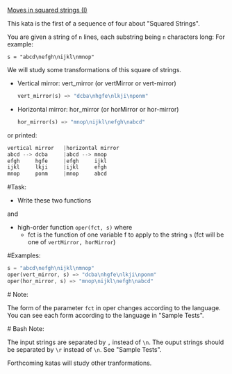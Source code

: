 [Moves in squared strings (I)](https://www.codewars.com/kata/56dbe0e313c2f63be4000b25)

This kata is the first of a sequence of four about "Squared Strings".

You are given a string of `n` lines, each substring being `n` characters long: For example:

`s = "abcd\nefgh\nijkl\nmnop"`

We will study some transformations of this square of strings.

- Vertical mirror: vert_mirror (or vertMirror or vert-mirror)

  ```rust
  vert_mirror(s) => "dcba\nhgfe\nlkji\nponm"
  ```

- Horizontal mirror: hor_mirror (or horMirror or hor-mirror)

  ```rust
  hor_mirror(s) => "mnop\nijkl\nefgh\nabcd"
  ```

or printed:

```rust
vertical mirror   |horizontal mirror   
abcd --> dcba     |abcd --> mnop 
efgh     hgfe     |efgh     ijkl 
ijkl     lkji     |ijkl     efgh 
mnop     ponm     |mnop     abcd
```

\#Task:

- Write these two functions

and

- high-order function `oper(fct, s)` where
  - fct is the function of one variable f to apply to the string `s` (fct will be one of `vertMirror, horMirror`)

\#Examples:

```rust
s = "abcd\nefgh\nijkl\nmnop"
oper(vert_mirror, s) => "dcba\nhgfe\nlkji\nponm"
oper(hor_mirror, s) => "mnop\nijkl\nefgh\nabcd"
```

\# Note:

The form of the parameter `fct` in oper changes according to the language. You can see each form according to the language in "Sample Tests".

\# Bash Note:

The input strings are separated by `,` instead of `\n`. The ouput strings should be separated by `\r` instead of `\n`. See "Sample Tests".

Forthcoming katas will study other tranformations.